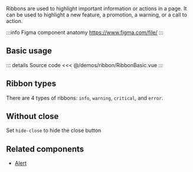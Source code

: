 Ribbons are used to highlight important information or actions in a page.
It can be used to highlight a new feature, a promotion, a warning, or a call to action.

:::info Figma component anatomy
https://www.figma.com/file/
:::

## Basic usage

<RibbonBasic />

::: details Source code
<<< @/demos/ribbon/RibbonBasic.vue
:::

## Ribbon types

There are 4 types of ribbons: `info`, `warning`, `critical`, and `error`.

<RibbonTypes />

## Without close

Set `hide-close` to hide the close button

<RibbonWithoutClose />

## Related components

- [Alert](/components/alert/alert.doc)
